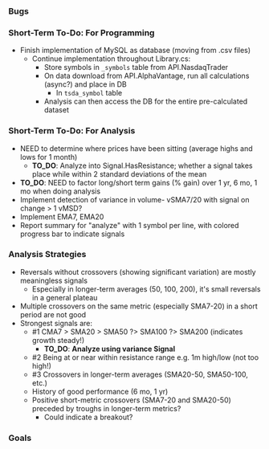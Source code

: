 ﻿### Bugs

### Short-Term To-Do: For Programming
- Finish implementation of MySQL as database (moving from .csv files)
  - Continue implementation throughout Library.cs:
    - Store symbols in `_symbols` table from API.NasdaqTrader
    - On data download from API.AlphaVantage, run all calculations (async?) and place in DB
      - In `tsda_symbol` table
    - Analysis can then access the DB for the entire pre-calculated dataset

### Short-Term To-Do: For Analysis
- NEED to determine where prices have been sitting (average highs and lows for 1 month)
  - **TO_DO**: Analyze into Signal.HasResistance; whether a signal takes place while within 2 standard deviations of the mean
- **TO_DO**: NEED to factor long/short term gains (% gain) over 1 yr, 6 mo, 1 mo when doing analysis
- Implement detection of variance in volume- vSMA7/20 with signal on change > 1 vMSD?
- Implement EMA7, EMA20
- Report summary for "analyze" with 1 symbol per line, with colored progress bar to indicate signals

### Analysis Strategies
- Reversals without crossovers (showing significant variation) are mostly meaningless signals
  - Especially in longer-term averages (50, 100, 200), it's small reversals in a general plateau
- Multiple crossovers on the same metric (especially SMA7-20) in a short period are not good
- Strongest signals are: 
  - #1 CMA7 > SMA20 > SMA50 ?> SMA100 ?> SMA200 (indicates growth steady!)
    - **TO_DO**: **Analyze using variance Signal**
  - #2 Being at or near within resistance range e.g. 1m high/low (not too high!)
  - #3 Crossovers in longer-term averages (SMA20-50, SMA50-100, etc.)
  - History of good performance (6 mo, 1 yr)
  - Positive short-metric crossovers (SMA7-20 and SMA20-50) preceded by troughs in longer-term metrics?
    - Could indicate a breakout?

### Goals